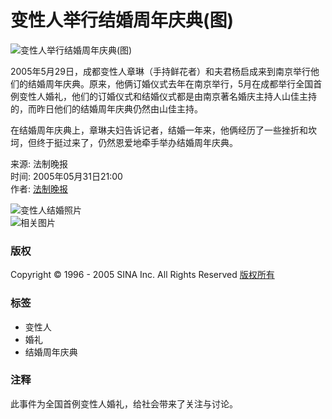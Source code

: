 # 变性人举行结婚周年庆典(图)

![变性人举行结婚周年庆典(图)](http://image2.sina.com.cn/dy/s/2005-05-31/1117544388_IIaGeS.jpg)

2005年5月29日，成都变性人章琳（手持鲜花者）和夫君杨启成来到南京举行他们的结婚周年庆典。原来，他俩订婚仪式去年在南京举行，5月在成都举行全国首例变性人婚礼，他们的订婚仪式和结婚仪式都是由南京著名婚庆主持人山佳主持的，而昨日他们的结婚周年庆典仍然由山佳主持。

在结婚周年庆典上，章琳夫妇告诉记者，结婚一年来，他俩经历了一些挫折和坎坷，但终于挺过来了，仍然恩爱地牵手举办结婚周年庆典。

来源: 法制晚报  
时间: 2005年05月31日21:00  
作者: [法制晚报](http://www.sina.com.cn)

![变性人结婚照片](http://image2.sina.com.cn/dy/31/U608P1T31D303F479DT20040721183253.jpg)  
![相关图片](http://image2.sina.com.cn/c.gif)

### 版权
Copyright © 1996 - 2005 SINA Inc. All Rights Reserved [版权所有](http://www.sina.com.cn/intro/copyright.shtml) 

### 标签
- 变性人
- 婚礼
- 结婚周年庆典

### 注释
此事件为全国首例变性人婚礼，给社会带来了关注与讨论。
<!-- tcd_original_link https://news.sina.com.cn/s/2005-05-31/21006041530s.shtml -->
